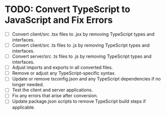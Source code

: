 # TODO: Convert TypeScript to JavaScript and Fix Errors

- [ ] Convert client/src .tsx files to .jsx by removing TypeScript types and interfaces.
- [ ] Convert client/src .ts files to .js by removing TypeScript types and interfaces.
- [ ] Convert server/src .ts files to .js by removing TypeScript types and interfaces.
- [ ] Adjust imports and exports in all converted files.
- [ ] Remove or adjust any TypeScript-specific syntax.
- [ ] Update or remove tsconfig.json and any TypeScript dependencies if no longer needed.
- [ ] Test the client and server applications.
- [ ] Fix any errors that arise after conversion.
- [ ] Update package.json scripts to remove TypeScript build steps if applicable.
